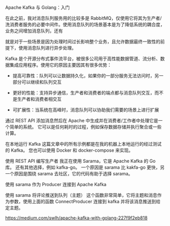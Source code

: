Apache Kafka 与 Golang：入门

在此之前，我对消息队列服务用的比较多是 RabbitMQ，仅使用它将其为生产者/洗消费者服务的必要中间件。使用消息队列的场景基本是为了降低系统的耦合度，业务之间增加消息队列，还有

就是对于一些场景是因为处理时间过长影响整个业务，且允许数据最终一致性的前提下，使用消息队列进行异步处理。

Kafka 是个开源分布式事件流平台，被很多公司用于高性能数据管道、流分析、数据集成应用程序。使用它的原因主要因其有很多优势：

- 提高可靠性：队列可以让数据持久化，如果你的一部分服务无法访问时，另一部分可以继续和队列交互

- 更好的性能：支持异步通信，生产者和消费者的端点都与消息队列交互，而不是生产者和消费者相交互

- 可扩展性：当系统在高峰时，消息队列可以协助我们需要的场景上进行扩展







通过 REST API 添加消息然后在 Apache 中生成并在消费者/工作者中处理它是一个简单的系统。 它可以是任何耗时的过程，例如保存数据存储并执行聚合或一些计算。







在本地运行 Kafka
这篇文章中的所有示例都是在我的机器上本地运行的经过测试的 Kafka。 您也可以使用 Docker 和 docker-compose 来实现。



使用 REST API 编写生产者
我正在使用 Sarama，它是 Apache Kafka 的 Go 库。 还有其他选择，例如 kafka-go。 一个原因是 sarama 比 kakfa-go 更快，另一个原因是围绕 sarama 去社区，它的代码有助于选择 sarama。

使用 sarama 作为 Producer 连接到 Apache Kafka



使用 sarama 将评论推送到队列（主题）
这个函数非常简单，它将主题和消息作为参数，使用上面的函数 ConnectProducer 连接到 kafka 并将该消息推送到给定主题。



https://medium.com/swlh/apache-kafka-with-golang-227f9f2eb818
